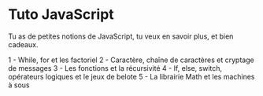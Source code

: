 # Tuto JavaScript

Tu as de petites notions de JavaScript, tu veux en savoir plus, et bien cadeaux.

1 - While, for et les factoriel
2 - Caractère, chaîne de caractères et cryptage de messages
3 - Les fonctions et la récursivité
4 - If, else, switch, opérateurs logiques et le jeux de belote
5 - La librairie Math et les machines à sous